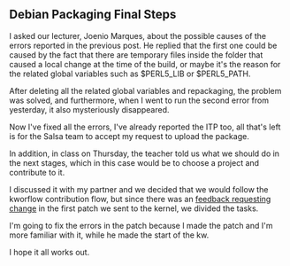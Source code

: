 ## Debian Packaging Final Steps

I asked our lecturer, Joenio Marques, about the possible causes of the errors reported in the previous post. He replied that the first one could be caused by the fact that there are temporary files inside the folder that caused a local change at the time of the build, or maybe it's the reason for the related global variables such as $PERL5_LIB or $PERL5_PATH.

After deleting all the related global variables and repackaging, the problem was solved, and furthermore, when I went to run the second error from yesterday, it also mysteriously disappeared. 

Now I've fixed all the errors, I've already reported the ITP too, all that's left is for the Salsa team to accept my request to upload the package.

In addition, in class on Thursday, the teacher told us what we should do in the next stages, which in this case would be to choose a project and contribute to it.

I discussed it with my partner and we decided that we would follow the kworflow contribution flow, but since there was an [feedback requesting change](https://lore.kernel.org/linux-iio/20240508155435.183850-1-hagisf@usp.br/) in the first patch we sent to the kernel, we divided the tasks.

I'm going to fix the errors in the patch because I made the patch and I'm more familiar with it, while he made the start of the kw.

I hope it all works out.
